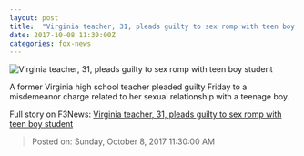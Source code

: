 ```yaml
---
layout: post
title:  "Virginia teacher, 31, pleads guilty to sex romp with teen boy student"
date: 2017-10-08 11:30:00Z
categories: fox-news
---
```


![Virginia teacher, 31, pleads guilty to sex romp with teen boy student](http://www.foxnews.com/content/dam/fox-news/logo/og-fn-foxnews.jpg)

A former Virginia high school teacher pleaded guilty Friday to a misdemeanor charge related to her sexual relationship with a teenage boy.


Full story on F3News: [Virginia teacher, 31, pleads guilty to sex romp with teen boy student](http://www.f3nws.com/n/GUGH3)

> Posted on: Sunday, October 8, 2017 11:30:00 AM
